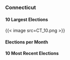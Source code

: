 ### Connecticut

#### 10 Largest Elections
{{< image src=CT_10.png >}}

#### Elections per Month

#### 10 Most Recent Elections

